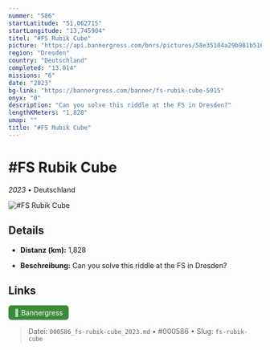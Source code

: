```yaml
---
nummer: "586"
startLatitude: "51,062715"
startLongitude: "13,745904"
titel: "#FS Rubik Cube"
picture: "https://api.bannergress.com/bnrs/pictures/58e35104a29b981b51012f9c4d015604"
region: "Dresden"
country: "Deutschland"
completed: "13.014"
missions: "6"
date: "2023"
bg-link: "https://bannergress.com/banner/fs-rubik-cube-5915"
onyx: "0"
description: "Can you solve this riddle at the FS in Dresden?"
lengthKMeters: "1,828"
umap: ""
title: "#FS Rubik Cube"
---
```

# #FS Rubik Cube

*2023* • Deutschland

![#FS Rubik Cube](https://api.bannergress.com/bnrs/pictures/58e35104a29b981b51012f9c4d015604)

## Details
- **Distanz (km):** 1,828



- **Beschreibung:** Can you solve this riddle at the FS in Dresden?


## Links
<div style="margin-top: 0.5em;">
<a href="https://bannergress.com/banner/fs-rubik-cube-5915" target="_blank" style="display:inline-block;margin-right:8px;padding:6px 12px;background-color:#3c8b3c;color:white;text-decoration:none;border-radius:6px;">🔗 Bannergress</a>

</div>


> Datei: `000586_fs-rubik-cube_2023.md` • #000586 • Slug: `fs-rubik-cube`
